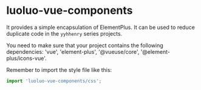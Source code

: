 # luoluo-vue-components

It provides a simple encapsulation of ElementPlus. It can be used to reduce duplicate code in the `yyhhenry` series projects.

You need to make sure that your project contains the following dependencies: 'vue', 'element-plus', '@vueuse/core', '@element-plus/icons-vue'.

Remember to import the style file like this:

```ts
import 'luoluo-vue-components/css';
```
